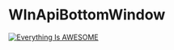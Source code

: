 # WInApiBottomWindow
 
[![Everything Is AWESOME](https://img.youtube.com/vi/ibUD5fRylWY/0.jpg)](https://youtu.be/ibUD5fRylWY?t=35s "Everything Is AWESOME")